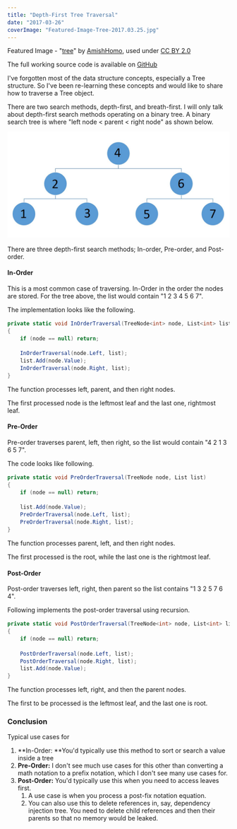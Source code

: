 ```yaml
---
title: "Depth-First Tree Traversal"
date: "2017-03-26"
coverImage: "Featured-Image-Tree-2017.03.25.jpg"
---
```


Featured Image - "[tree](https://www.flickr.com/photos/kenorwig/33051659145/in/photolist-SmEoLa-8ayiD4-dqarfG-5DC811-7eKKLj-9qrnoZ-9B2Lor-84hd8L-doRPFa-qGa6NE-m2Afgp-2193x-9GU4BC-bVnUAS-8iFmBG-e712bc-pebv7p-69THJB-cXskaJ-oncXE-8hhqUP-RPEM3-njFjSY-hBt2TR-4VoKTV-iPayWm-ciKgxW-d8udC9-9tXNXQ-efxZPy-Ek8Wh-h17NPK-oZHbQr-m9qs9-4G8yY4-5Rnvwp-AKZmA-RAs4FJ-qiAzi8-g2u2y-5eyFVz-bbh1ZT-ntNFQF-4FLXz1-hU7rUY-pUbruw-SZqaFe-9z2uWL-93SbqU-hjce93)" by [AmishHomo](https://www.flickr.com/photos/powerset/), used under [CC BY 2.0](https://creativecommons.org/licenses/by/2.0/)

The full working source code is available on [GitHub](https://github.com/dance2die/Demo.LearnByDoing/tree/master/Demo.LearnByDoing.General/Tree)

I've forgotten most of the data structure concepts, especially a Tree structure. So I've been re-learning these concepts and would like to share how to traverse a Tree object.

There are two search methods, depth-first, and breath-first. I will only talk about depth-first search methods operating on a binary tree. A binary search tree is where "left node < parent < right node" as shown below.

![](./images/Binary-Search-Tree.jpg)

There are three depth-first search methods; In-order, Pre-order, and Post-order.

#### In-Order

This is a most common case of traversing. In-Order in the order the nodes are stored. For the tree above, the list would contain "1 2 3 4 5 6 7".

The implementation looks like the following.

```csharp
private static void InOrderTraversal(TreeNode<int> node, List<int> list)
{
	if (node == null) return;

	InOrderTraversal(node.Left, list);
	list.Add(node.Value);
	InOrderTraversal(node.Right, list);
}
```

The function processes left, parent, and then right nodes.

The first processed node is the leftmost leaf and the last one, rightmost leaf.

#### Pre-Order

Pre-order traverses parent, left, then right, so the list would contain "4 2 1 3 6 5 7".

The code looks like following.

```csharp
private static void PreOrderTraversal(TreeNode node, List list)
{
    if (node == null) return;

    list.Add(node.Value);
    PreOrderTraversal(node.Left, list);
    PreOrderTraversal(node.Right, list);
}
```

The function processes parent, left, and then right nodes.

The first processed is the root, while the last one is the rightmost leaf.

#### Post-Order

Post-order traverses left, right, then parent so the list contains "1 3 2 5 7 6 4".

Following implements the post-order traversal using recursion.

```csharp
private static void PostOrderTraversal(TreeNode<int> node, List<int> list)
{
    if (node == null) return;

    PostOrderTraversal(node.Left, list);
    PostOrderTraversal(node.Right, list);
    list.Add(node.Value);
}
```

The function processes left, right, and then the parent nodes.

The first to be processed is the leftmost leaf, and the last one is root.

### Conclusion

Typical use cases for

1. **In-Order: **You'd typically use this method to sort or search a value inside a tree
2. **Pre-Order:** I don't see much use cases for this other than converting a math notation to a prefix notation, which I don't see many use cases for.
3. **Post-Order:** You'd typically use this when you need to access leaves first.
   1. A use case is when you process a post-fix notation equation.
   2. You can also use this to delete references in, say, dependency injection tree. You need to delete child references and then their parents so that no memory would be leaked.
